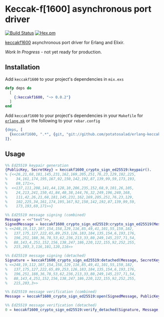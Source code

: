 # Keccak-f[1600] asynchronous port driver

[![Build Status](https://travis-ci.org/potatosalad/erlang-keccakf1600.png?branch=master)](https://travis-ci.org/potatosalad/erlang-keccakf1600) [![Hex.pm](https://img.shields.io/hexpm/v/keccakf1600.svg)](https://hex.pm/packages/keccakf1600)

[keccakf1600](https://keccakf1600.org) asynchronous port driver for Erlang and Elixir.

*Work In Progress* - not yet ready for production.

## Installation

Add `keccakf1600` to your project's dependencies in `mix.exs`

```elixir
defp deps do
  [
    {:keccakf1600, "~> 0.0.2"}
  ]
end
```

Add `keccakf1600` to your project's dependencies in your `Makefile` for [`erlang.mk`](https://github.com/ninenines/erlang.mk) or the following to your `rebar.config`

```erlang
{deps, [
  {keccakf1600, ".*", {git, "git://github.com/potatosalad/erlang-keccakf1600.git", {branch, "master"}}}
]}.
```

## Usage

```erlang
%% Ed25519 keypair generation
{PublicKey, SecretKey} = keccakf1600_crypto_sign_ed25519:keypair().
% {<<26,21,68,181,145,231,162,169,205,251,76,23,129,102,225,
%    34,161,174,195,167,92,150,142,192,87,139,99,59,173,193,
%    69,171>>,
%  <<137,111,208,141,44,128,10,206,235,152,68,9,101,26,105,
%    24,213,241,150,41,84,40,38,144,76,32,249,196,240,168,
%    111,42,26,21,68,181,145,231,162,169,205,251,76,23,129,
%    102,225,34,161,174,195,167,92,150,142,192,87,139,99,59,
%    173,193,69,171>>}

%% Ed25519 message signing (combined)
Message = <<"text">>,
SignedMessage = keccakf1600_crypto_sign_ed25519:crypto_sign_ed25519(Message, SecretKey).
% <<248,19,112,107,154,158,129,116,85,49,41,101,55,159,182,
%   137,175,127,222,65,89,253,126,183,184,135,154,6,193,176,
%   196,251,188,36,78,53,62,236,213,33,80,249,145,237,71,54,
%   88,143,4,251,152,156,138,247,186,220,122,155,92,252,255,
%   215,203,3,116,101,120,116>>

%% Ed25519 message signing (detached)
Signature = keccakf1600_crypto_sign_ed25519:detached(Message, SecretKey).
% <<248,19,112,107,154,158,129,116,85,49,41,101,55,159,182,
%   137,175,127,222,65,89,253,126,183,184,135,154,6,193,176,
%   196,251,188,36,78,53,62,236,213,33,80,249,145,237,71,54,
%   88,143,4,251,152,156,138,247,186,220,122,155,92,252,255,
%   215,203,3>>

%% Ed25519 message verification (combined)
Message = keccakf1600_crypto_sign_ed25519:open(SignedMessage, PublicKey).

%% Ed25519 message verification (detached)
0 = keccakf1600_crypto_sign_ed25519:verify_detached(Signature, Message, PublicKey).
```
